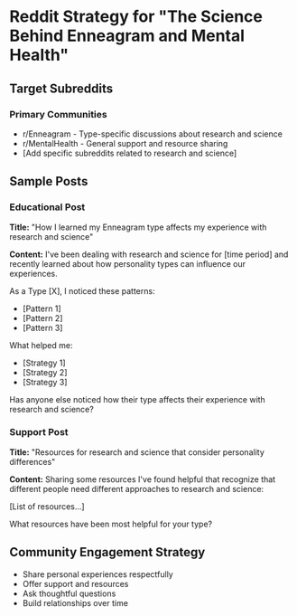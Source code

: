 # Reddit Strategy for "The Science Behind Enneagram and Mental Health"

## Target Subreddits

### Primary Communities

- r/Enneagram - Type-specific discussions about research and science
- r/MentalHealth - General support and resource sharing
- [Add specific subreddits related to research and science]

## Sample Posts

### Educational Post

**Title:** "How I learned my Enneagram type affects my experience with research and science"

**Content:**
I've been dealing with research and science for [time period] and recently learned about how personality types can influence our experiences.

As a Type [X], I noticed these patterns:

- [Pattern 1]
- [Pattern 2]
- [Pattern 3]

What helped me:

- [Strategy 1]
- [Strategy 2]
- [Strategy 3]

Has anyone else noticed how their type affects their experience with research and science?

### Support Post

**Title:** "Resources for research and science that consider personality differences"

**Content:**
Sharing some resources I've found helpful that recognize that different people need different approaches to research and science:

[List of resources...]

What resources have been most helpful for your type?

## Community Engagement Strategy

- Share personal experiences respectfully
- Offer support and resources
- Ask thoughtful questions
- Build relationships over time
